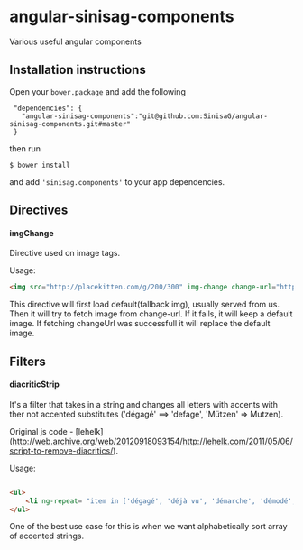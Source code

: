 angular-sinisag-components
===============

Various useful angular components

## Installation instructions

Open your ```bower.package``` and add the following

```
 "dependencies": {
   "angular-sinisag-components":"git@github.com:SinisaG/angular-sinisag-components.git#master"
 }
```

then run 

``` $ bower install ```

and add ```'sinisag.components'``` to your app dependencies.

## Directives

#### imgChange

Directive used on image tags.

Usage:

```html
<img src="http://placekitten.com/g/200/300" img-change change-url="http://placekitten.com/g/200/400"/>

``` 

This directive will first load default(fallback img), usually served from us. Then it will try to fetch image from change-url. If it fails, it will keep a default image. If fetching changeUrl was successfull it will replace the default image.

## Filters 

#### diacriticStrip

It's a filter that takes in a string and changes all letters with accents with ther not accented substitutes ('dégagé' ==> 'defage', 'Mützen' => Mutzen). 

Original js code - [lehelk] (http://web.archive.org/web/20120918093154/http://lehelk.com/2011/05/06/script-to-remove-diacritics/).

Usage:

```html

<ul>
	<li ng-repeat= "item in ['dégagé', 'déjà vu', 'démarche', 'démodé', 'dénouement', 'Mützen']">{{item}} ==> {{item | diacriticStrip}}</li>
</ul>

``` 
One of the best use case for this is when we want alphabetically sort array of accented strings.